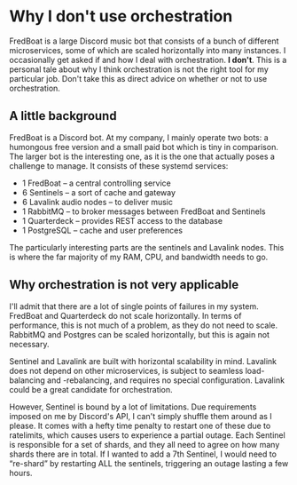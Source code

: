 # Why I don't use orchestration

FredBoat is a large Discord music bot that consists of a bunch of different microservices, some of which are scaled horizontally into many instances. I occasionally get asked if and how I deal with orchestration. **I don't**. This is a personal tale about why I think orchestration is not the right tool for my particular job. Don't take this as direct advice on whether or not to use orchestration.

## A little background

FredBoat is a Discord bot. At my company, I mainly operate two bots: a humongous free version and a small paid bot which is tiny in comparison. The larger bot is the interesting one, as it is the one that actually poses a challenge to manage. It consists of these systemd services:

* 1 FredBoat – a central controlling service
* 6 Sentinels – a sort of cache and gateway
* 6 Lavalink audio nodes – to deliver music
* 1 RabbitMQ – to broker messages between FredBoat and Sentinels
* 1 Quarterdeck – provides REST access to the database
* 1 PostgreSQL – cache and user preferences

The particularly interesting parts are the sentinels and Lavalink nodes. This is where the far majority of my RAM, CPU, and bandwidth needs to go. 

## Why orchestration is not very applicable

I'll admit that there are a lot of single points of failures in my system. FredBoat and Quarterdeck do not scale horizontally. In terms of performance, this is not much of a problem, as they do not need to scale. RabbitMQ and Postgres can be scaled horizontally, but this is again not necessary.

Sentinel and Lavalink are built with horizontal scalability in mind. Lavalink does not depend on other microservices, is subject to seamless load-balancing and -rebalancing, and requires no special configuration. Lavalink could be a great candidate for orchestration.

However, Sentinel is bound by a lot of limitations. Due requirements imposed on me by Discord's API, I can't simply shuffle them around as I please. It comes with a hefty time penalty to restart one of these due to ratelimits, which causes users to experience a partial outage. Each Sentinel is responsible for a set of shards, and they all need to agree on how many shards there are in total. If I wanted to add a 7th Sentinel, I would need to “re-shard” by restarting ALL the sentinels, triggering an outage lasting a few hours.